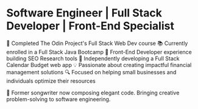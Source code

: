 # Software Engineer | Full Stack Developer | Front-End Specialist

🚀 Completed The Odin Project's Full Stack Web Dev course
📚 Currently enrolled in a Full Stack Java Bootcamp
💼 Front-End Developer experience building SEO Research tools
🌟 Independently developing a Full Stack Calendar Budget web app
💡 Passionate about creating impactful financial management solutions
🔍 Focused on helping small businesses and individuals optimize their resources

🎵 Former songwriter now composing elegant code. Bringing creative problem-solving to software engineering.

